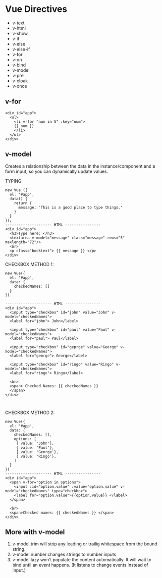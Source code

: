 # Vue Directives

* v-text
* v-html
* v-show
* v-if
* v-else
* v-else-if
* v-for
* v-on
* v-bind
* v-model
* v-pre
* v-cloak
* v-once

## v-for
```
<div id="app">
  <ul> 
    <li v-for "num in 5" :key="num">
    {{ num }}
    </li>
  </ul>
</div>
```

## v-model
Creates a relationship between the data in the instance/component and a form input, so you can dynamically update values. 

TYPING
```
new Vue ({
  el: '#app', 
  data() {
    return {
      message: 'This is a good place to type things.'
    }
  }
});
--------------------- HTML ----------------
<div id="app"> 
  <h3>Type here: </h3>
  <textarea v-model="message" class="message" rows="5" maxlength="72"/>
  <br>
  <p class="booktext"> {{ message }} </p>
</div>
```

CHECKBOX METHOD 1: 
```
new Vue({
  el: '#app', 
  data: {
    checkedNames: []
  }
})

--------------------- HTML ----------------
<div id="app"> 
  <input type="checkbox" id="john" value="John" v-model="checkedNames">
  <label for="john"> John</label>  

  <input type="checkbox" id="paul" value="Paul" v-model="checkedNames">
  <label for="paul"> Paul</label>  

  <input type="checkbox" id="geprge" value="George" v-model="checkedNames">
  <label for="george"> George</label>  

  <input type="checkbox" id="ringo" value="Ringo" v-model="checkedNames">
  <label for="ringo"> Ringo</label>  

  <br>
  <span> Checked Names: {{ checkedNames }}
  </span>
</div>



```
CHECKBOX METHOD 2: 
```
new Vue({
  el: '#app', 
  data: {
    checkedNames: [], 
    options: [
     { value: 'John'}, 
     { value: 'Paul'}, 
     { value: 'George'}, 
     { value: 'Ringo'}, 
    ]
  }
})
--------------------- HTML ----------------
<div id="app">
  <span v-for="option in options">
    <input :id="option.value" :value="option.value" v-model="checkedNames" type="checkbox">
    <label for="option.value">{{option.value}} </label>
  </span>

  <br>
  <span>Checked names: {{ checkedNames }} </span>
</div>
```

## More with v-model
1. v-model.trim will strip any leading or trailig whitespace from the bound string.
2. v-model.number changes strings to number inputs
3. v-model.lazy won't populate the content automatically. It will wait to bind until an event happens. (It listens to change events instead of input.)








